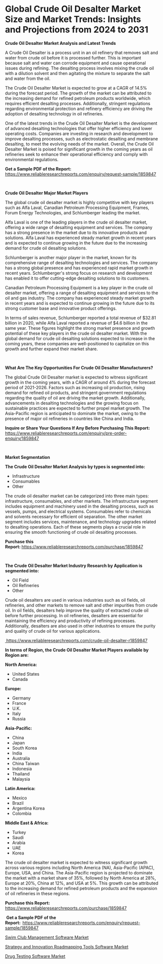 <p><h1>Global Crude Oil Desalter Market Size and Market Trends: Insights and Projections from 2024 to 2031</h1></p><p><strong>Crude Oil Desalter Market Analysis and Latest Trends</strong></p>
<p><p>A Crude Oil Desalter is a process unit in an oil refinery that removes salt and water from crude oil before it is processed further. This is important because salt and water can corrode equipment and cause operational issues during refining. The desalting process involves mixing the crude oil with a dilution solvent and then agitating the mixture to separate the salt and water from the oil.</p><p>The Crude Oil Desalter Market is expected to grow at a CAGR of 14.5% during the forecast period. The growth of the market can be attributed to the increasing demand for refined petroleum products worldwide, which requires efficient desalting processes. Additionally, stringent regulations regarding environmental protection and refinery efficiency are driving the adoption of desalting technology in oil refineries.</p><p>One of the latest trends in the Crude Oil Desalter Market is the development of advanced desalting technologies that offer higher efficiency and lower operating costs. Companies are investing in research and development to improve desalting processes, such as electrostatic desalting and membrane desalting, to meet the evolving needs of the market. Overall, the Crude Oil Desalter Market is poised for significant growth in the coming years as oil refineries seek to enhance their operational efficiency and comply with environmental regulations.</p></p>
<p><strong>Get a Sample PDF of the Report:&nbsp;</strong> <a href="https://www.reliableresearchreports.com/enquiry/request-sample/1859847">https://www.reliableresearchreports.com/enquiry/request-sample/1859847</a></p>
<p>&nbsp;</p>
<p><strong>Crude Oil Desalter Major Market Players</strong></p>
<p><p>The global crude oil desalter market is highly competitive with key players such as Alfa Laval, Canadian Petroleum Processing Equipment, Frames, Forum Energy Technologies, and Schlumberger leading the market.</p><p>Alfa Laval is one of the leading players in the crude oil desalter market, offering a wide range of desalting equipment and services. The company has a strong presence in the market due to its innovative products and solutions. Alfa Laval has experienced steady market growth in recent years and is expected to continue growing in the future due to the increasing demand for crude oil desalting solutions.</p><p>Schlumberger is another major player in the market, known for its comprehensive range of desalting technologies and services. The company has a strong global presence and has experienced rapid market growth in recent years. Schlumberger's strong focus on research and development has enabled it to offer cutting-edge desalting solutions to its customers.</p><p>Canadian Petroleum Processing Equipment is a key player in the crude oil desalter market, offering a range of desalting equipment and services to the oil and gas industry. The company has experienced steady market growth in recent years and is expected to continue growing in the future due to its strong customer base and innovative product offerings.</p><p>In terms of sales revenue, Schlumberger reported a total revenue of $32.81 billion in 2020, while Alfa Laval reported a revenue of $4.6 billion in the same year. These figures highlight the strong market presence and growth potential of these key players in the crude oil desalter market. With the global demand for crude oil desalting solutions expected to increase in the coming years, these companies are well-positioned to capitalize on this growth and further expand their market share.</p></p>
<p>&nbsp;</p>
<p><strong>What Are The Key Opportunities For Crude Oil Desalter Manufacturers?</strong></p>
<p><p>The global Crude Oil Desalter market is expected to witness significant growth in the coming years, with a CAGR of around 4% during the forecast period of 2021-2026. Factors such as increasing oil production, rising demand for refined oil products, and stringent government regulations regarding the quality of oil are driving the market growth. Additionally, advancements in desalting technologies and the growing focus on sustainable practices are expected to further propel market growth. The Asia-Pacific region is anticipated to dominate the market, owing to the presence of major oil refineries in countries like China and India.</p></p>
<p><strong>Inquire or Share Your Questions If Any Before Purchasing This Report:</strong> <a href="https://www.reliableresearchreports.com/enquiry/pre-order-enquiry/1859847">https://www.reliableresearchreports.com/enquiry/pre-order-enquiry/1859847</a></p>
<p>&nbsp;</p>
<p><strong>Market Segmentation</strong></p>
<p><strong>The Crude Oil Desalter Market Analysis by types is segmented into:</strong></p>
<p><ul><li>Infrastructure</li><li>Consumables</li><li>Other</li></ul></p>
<p><p>The crude oil desalter market can be categorized into three main types: infrastructure, consumables, and other markets. The infrastructure segment includes equipment and machinery used in the desalting process, such as vessels, pumps, and electrical systems. Consumables refer to chemicals and solvents necessary for efficient oil separation. The other market segment includes services, maintenance, and technology upgrades related to desalting operations. Each of these segments plays a crucial role in ensuring the smooth functioning of crude oil desalting processes.</p></p>
<p><strong>Purchase this Report:&nbsp;</strong><a href="https://www.reliableresearchreports.com/purchase/1859847">https://www.reliableresearchreports.com/purchase/1859847</a></p>
<p>&nbsp;</p>
<p><strong>The Crude Oil Desalter Market Industry Research by Application is segmented into:</strong></p>
<p><ul><li>Oil Field</li><li>Oil Refineries</li><li>Other</li></ul></p>
<p><p>Crude oil desalters are used in various industries such as oil fields, oil refineries, and other markets to remove salt and other impurities from crude oil. In oil fields, desalters help improve the quality of extracted crude oil before further processing. In oil refineries, desalters are essential for maintaining the efficiency and productivity of refining processes. Additionally, desalters are also used in other industries to ensure the purity and quality of crude oil for various applications.</p></p>
<p><a href="https://www.reliableresearchreports.com/crude-oil-desalter-r1859847">&nbsp;https://www.reliableresearchreports.com/crude-oil-desalter-r1859847</a></p>
<p><strong>In terms of Region, the Crude Oil Desalter Market Players available by Region are:</strong></p>
<p>
    <p> <strong> North America: </strong>
        <ul>
            <li>United States</li>
            <li>Canada</li>
        </ul>
        </p> 
    <p> <strong> Europe: </strong>
        <ul>
            <li>Germany</li>
            <li>France</li>
            <li>U.K.</li>
            <li>Italy</li>
            <li>Russia</li>
        </ul>
        </p> 
    <p> <strong> Asia-Pacific: </strong>
        <ul>
            <li>China</li>
            <li>Japan</li>
            <li>South Korea</li>
            <li>India</li>
            <li>Australia</li>
            <li>China Taiwan</li>
            <li>Indonesia</li>
            <li>Thailand</li>
            <li>Malaysia</li>
        </ul>
        </p> 
    <p> <strong> Latin America: </strong>
        <ul>
            <li>Mexico</li>
            <li>Brazil</li>
            <li>Argentina Korea</li>
            <li>Colombia</li>
        </ul>
        </p> 
    <p> <strong> Middle East & Africa: </strong>
        <ul>
            <li>Turkey</li>
            <li>Saudi</li>
            <li>Arabia</li>
            <li>UAE</li>
            <li>Korea</li>
        </ul>
    </p>
    </p>
<p><p>The crude oil desalter market is expected to witness significant growth across various regions including North America (NA), Asia-Pacific (APAC), Europe, USA, and China. The Asia-Pacific region is projected to dominate the market with a market share of 35%, followed by North America at 28%, Europe at 20%, China at 12%, and USA at 5%. This growth can be attributed to the increasing demand for refined petroleum products and the expansion of oil refineries in these regions.</p></p>
<p><strong>Purchase this Report: </strong><a href="https://www.reliableresearchreports.com/purchase/1859847">https://www.reliableresearchreports.com/purchase/1859847</a></p>
<p>&nbsp;<strong>Get a Sample PDF of the Report:&nbsp;&nbsp;</strong><a href="https://www.reliableresearchreports.com/enquiry/request-sample/1859847">https://www.reliableresearchreports.com/enquiry/request-sample/1859847</a></p>
<p><strong></strong></p>
<p><p><a href="https://github.com/flwellarose/Market-Research-Report-List-1/blob/main/swim-club-management-software-market.md">Swim Club Management Software Market</a></p><p><a href="https://github.com/kmtkihkn89/Market-Research-Report-List-1/blob/main/strategy-and-innovation-roadmapping-tools-software-market.md">Strategy and Innovation Roadmapping Tools Software Market</a></p><p><a href="https://github.com/kimjmgeh81/Market-Research-Report-List-1/blob/main/drug-testing-software-market.md">Drug Testing Software Market</a></p></p>